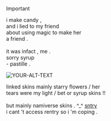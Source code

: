 > [!IMPORTANT]
> i make candy ,<br> and i lied to my friend<br> about using magic to make her <br>a friend .<br><br>it was infact , me .<br>sorry syrup<br>- pastille .

<picture>
 <source media="(prefers-color-scheme: dark)" srcset="[https://media.discordapp.net/attachments/1038322852547530752/1180522074507317288/1.png?ex=657db9db&is=656b44db&hm=8d65680c2ae87858cd41c5e6eec695638d029253ecea0dd0bfbf9bfa02216850&=&format=webp&quality=lossless&width=581&height=581]">
 <source media="(prefers-color-scheme: light)" srcset="[https://media.discordapp.net/attachments/1038322852547530752/1180522091448115260/2.png?ex=657db9df&is=656b44df&hm=21b590053089680d1a382266eafcf3aa255b95cc9ca0d69223b494bc4d19c013&=&format=webp&quality=lossless&width=581&height=581]">
 <img alt="YOUR-ALT-TEXT" src="https://media.discordapp.net/attachments/1038322852547530752/1180522091448115260/2.png?ex=657db9df&is=656b44df&hm=21b590053089680d1a382266eafcf3aa255b95cc9ca0d69223b494bc4d19c013&=&format=webp&quality=lossless&width=581&height=581">
</picture>

linked skins mainly starry flowers / her<br>tears were my light / bet or syrup skins !!<br><br>but mainly namiverse skins . ^_^ [sntry](https://sntry.cc/starrryflowers)<br>i cant 't access rentry so i 'm coping .
